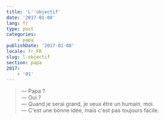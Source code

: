 ```yaml
---
title: 'L''objectif'
date: '2017-01-08'
lang: fr
type: post
categories:
    - papa
publishDate: '2017-01-08'
locale: fr_FR
slug: l-objectif
section: papa
2017:
    - '01'
---
```


> — Papa ?  
> — Oui ?  
> — Quand je serai grand, je veux être un humain, moi.  
> — C'est une bonne idée, mais c'est pas toujours facile.